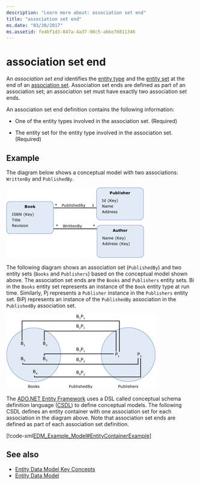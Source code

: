 ```yaml
---
description: "Learn more about: association set end"
title: "association set end"
ms.date: "03/30/2017"
ms.assetid: fe4bf1d3-047a-4a37-98c5-a66e70811346
---
```

# association set end

An *association set end* identifies the [entity type](entity-type.md) and the [entity set](entity-set.md) at the end of an [association set](association-set.md). Association set ends are defined as part of an association set; an association set must have exactly two association set ends.  
  
 An association set end definition contains the following information:  
  
- One of the entity types involved in the association set. (Required)  
  
- The entity set for the entity type involved in the association set. (Required)  
  
## Example  

 The diagram below shows a conceptual model with two associations: `WrittenBy` and `PublishedBy`.  
  
 ![Example model with three entity types](./media/association-set-end/example-model-three-entity-types.gif)  
  
 The following diagram shows an association set (`PublishedBy`) and two entity sets (`Books` and `Publishers`) based on the conceptual model shown above. The association set ends are the `Books` and `Publishers` entity sets. Bi in the `Books` entity set represents an instance of the `Book` entity type at run time. Similarly, Pj represents a `Publisher` instance in the `Publishers` entity set. BiPj represents an instance of the `PublishedBy` association in the `PublishedBy` association set.  
  
 ![Screenshot that shows a Sets example.](./media/association-set-end/sets-example-association.gif)  
  
 The [ADO.NET Entity Framework](./ef/index.md) uses a DSL called conceptual schema definition language ([CSDL](/ef/ef6/modeling/designer/advanced/edmx/csdl-spec)) to define conceptual models. The following CSDL defines an entity container with one association set for each association in the diagram above. Note that association set ends are defined as part of each association set definition.  
  
 [!code-xml[EDM_Example_Model#EntityContainerExample](../../../../samples/snippets/xml/VS_Snippets_Data/edm_example_model/xml/books.edmx#entitycontainerexample)]  
  
## See also

- [Entity Data Model Key Concepts](entity-data-model-key-concepts.md)
- [Entity Data Model](entity-data-model.md)
